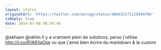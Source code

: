 ```yaml
---
layout: status
originalUrl: 'https://twitter.com/marcgg/status/486433171119304704'
isReply: true
date: 2014-07-08 08:54:40
---
```


@skhaen @okhin Il y a vraiment plein de solutions, perso j'utilise http://t.co/R1A81jaOiw vu que j'aime bien écrire du markdown &amp; la custom
